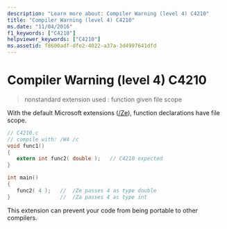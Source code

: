 ```yaml
---
description: "Learn more about: Compiler Warning (level 4) C4210"
title: "Compiler Warning (level 4) C4210"
ms.date: "11/04/2016"
f1_keywords: ["C4210"]
helpviewer_keywords: ["C4210"]
ms.assetid: f8600adf-dfe2-4022-a37a-3d4997641dfd
---
```

# Compiler Warning (level 4) C4210

> nonstandard extension used : function given file scope

With the default Microsoft extensions ([/Ze](../../build/reference/za-ze-disable-language-extensions.md)), function declarations have file scope.

```c
// C4210.c
// compile with: /W4 /c
void func1()
{
   extern int func2( double );   // C4210 expected
}

int main()
{
   func2( 4 );   //  /Ze passes 4 as type double
}                //  /Za passes 4 as type int
```

This extension can prevent your code from being portable to other compilers.
